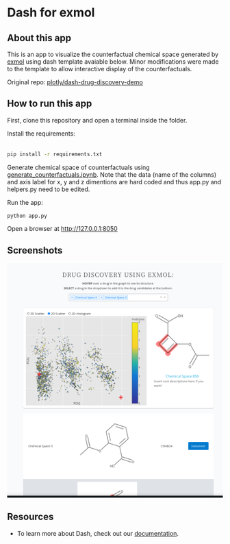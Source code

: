 # Dash for exmol

## About this app

This is an app to visualize the counterfactual chemical space generated by [exmol](https://github.com/ur-whitelab/exmol) using dash template avaiable below. Minor modifications were made to the template to allow interactive display of the counterfactuals. 

Original repo: [plotly/dash-drug-discovery-demo](https://github.com/plotly/dash-sample-apps/tree/main/apps/dashr-drug-discovery)


## How to run this app

First, clone this repository and open a terminal inside the folder. 


Install the requirements:

```bash

pip install -r requirements.txt
```

Generate chemical space of counterfactuals using [generate_counterfactuals.ipynb](generate_counterfactuals.ipynb). Note that the data (name of the columns) and axis label for x, y and z dimentions are hard coded and thus app.py and helpers.py need to be edited. 

Run the app:

```bash
python app.py
```
Open a browser at http://127.0.0.1:8050

## Screenshots

![readmeimage.png](readmeimage.png)

## Resources

- To learn more about Dash, check out our [documentation](https://plot.ly/dash).
